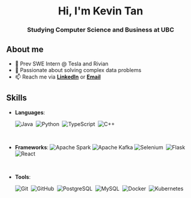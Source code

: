 <h1 align="center"><b>Hi, I'm Kevin Tan </b></h1>
<h3 align="center">Studying Computer Science and Business at UBC</h3>

	
##  **About me**

- 🔭 Prev SWE Intern @ Tesla and Rivian
- 🌱 Passionate about solving complex data problems
- 📫 Reach me via **[LinkedIn](https://www.linkedin.com/in/ktan03/)** or **[Email](mailto:kevin2012tan@gmail.com)**


##  **Skills**

- **Languages**:

    ![Java](https://img.shields.io/badge/java-%23ED8B00.svg?style=for-the-badge&logo=openjdk&logoColor=white)&nbsp;
    ![Python](https://img.shields.io/badge/python-3670A0?style=for-the-badge&logo=python&logoColor=ffdd54)&nbsp;
    ![TypeScript](https://img.shields.io/badge/TypeScript-007ACC?style=for-the-badge&logo=typescript&logoColor=white)&nbsp;
    ![C++](https://img.shields.io/badge/c++-%2300599C.svg?style=for-the-badge&logo=c%2B%2B&logoColor=white)&nbsp;


<br>   
    
- **Frameworks**:
   ![Apache Spark](https://img.shields.io/badge/Apache%20Spark-FDEE21?style=flat-square&logo=apachespark&logoColor=black)
   ![Apache Kafka](https://img.shields.io/badge/Apache%20Kafka-000?style=for-the-badge&logo=apachekafka)
   ![Selenium](https://img.shields.io/badge/Selenium-43B02A?style=for-the-badge&logo=Selenium&logoColor=white)&nbsp;
   ![Flask](https://img.shields.io/badge/Flask-000000?style=for-the-badge&logo=flask&logoColor=white)&nbsp;
   ![React](https://img.shields.io/badge/react-%2320232a.svg?style=for-the-badge&logo=react&logoColor=%2361DAFB)&nbsp;

<br>

- **Tools**:

    ![Git](https://img.shields.io/badge/git-%23F05033.svg?style=for-the-badge&logo=git&logoColor=white)&nbsp;
    ![GitHub](https://img.shields.io/badge/github-%23121011.svg?style=for-the-badge&logo=github&logoColor=white)&nbsp;
    ![PostgreSQL](https://img.shields.io/badge/PostgreSQL-316192?style=for-the-badge&logo=postgresql&logoColor=white)&nbsp;
    ![MySQL](https://img.shields.io/badge/MySQL-005C84?style=for-the-badge&logo=mysql&logoColor=white)&nbsp;
    ![Docker](https://img.shields.io/badge/Docker-2CA5E0?style=for-the-badge&logo=docker&logoColor=white)&nbsp;
    ![Kubernetes](https://img.shields.io/badge/kubernetes-326ce5.svg?&style=for-the-badge&logo=kubernetes&logoColor=white)&nbsp;




